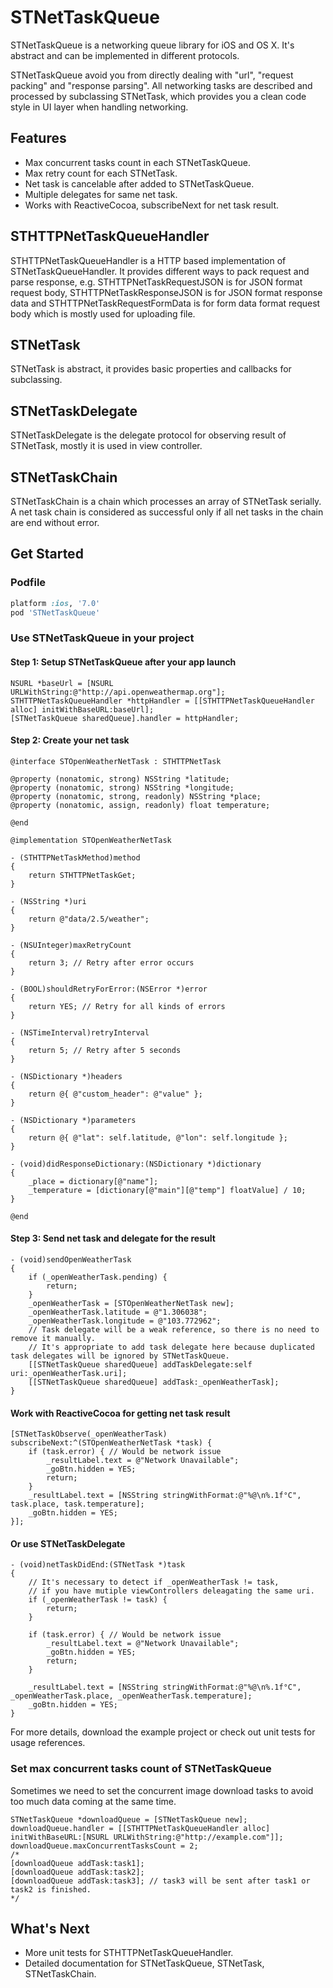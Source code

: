 # STNetTaskQueue
STNetTaskQueue is a networking queue library for iOS and OS X. It's abstract and can be implemented in different protocols.

STNetTaskQueue avoid you from directly dealing with "url", "request packing" and "response parsing". All networking tasks are described and processed by subclassing STNetTask, which provides you a clean code style in UI layer when handling networking.

## Features
- Max concurrent tasks count in each STNetTaskQueue.
- Max retry count for each STNetTask.
- Net task is cancelable after added to STNetTaskQueue.
- Multiple delegates for same net task.
- Works with ReactiveCocoa, subscribeNext for net task result.

## STHTTPNetTaskQueueHandler

STHTTPNetTaskQueueHandler is a HTTP based implementation of STNetTaskQueueHandler. It provides different ways to pack request and parse response, e.g. STHTTPNetTaskRequestJSON is for JSON format request body, STHTTPNetTaskResponseJSON is for JSON format response data and STHTTPNetTaskRequestFormData is for form data format request body which is mostly used for uploading file.

## STNetTask

STNetTask is abstract, it provides basic properties and callbacks for subclassing.

## STNetTaskDelegate

STNetTaskDelegate is the delegate protocol for observing result of STNetTask, mostly it is used in view controller. 

## STNetTaskChain

STNetTaskChain is a chain which processes an array of STNetTask serially. A net task chain is considered as successful only if all net tasks in the chain are end without error.

## Get Started

### Podfile

```ruby
platform :ios, '7.0'
pod 'STNetTaskQueue'
```

### Use STNetTaskQueue in your project
#### Step 1: Setup STNetTaskQueue after your app launch
```objc
NSURL *baseUrl = [NSURL URLWithString:@"http://api.openweathermap.org"];
STHTTPNetTaskQueueHandler *httpHandler = [[STHTTPNetTaskQueueHandler alloc] initWithBaseURL:baseUrl];
[STNetTaskQueue sharedQueue].handler = httpHandler;
```

#### Step 2: Create your net task
```objc
@interface STOpenWeatherNetTask : STHTTPNetTask

@property (nonatomic, strong) NSString *latitude;
@property (nonatomic, strong) NSString *longitude;
@property (nonatomic, strong, readonly) NSString *place;
@property (nonatomic, assign, readonly) float temperature;

@end
```

```objc
@implementation STOpenWeatherNetTask

- (STHTTPNetTaskMethod)method
{
    return STHTTPNetTaskGet;
}

- (NSString *)uri
{
    return @"data/2.5/weather";
}

- (NSUInteger)maxRetryCount
{
    return 3; // Retry after error occurs
}

- (BOOL)shouldRetryForError:(NSError *)error
{
    return YES; // Retry for all kinds of errors
}

- (NSTimeInterval)retryInterval
{
    return 5; // Retry after 5 seconds
}

- (NSDictionary *)headers
{
    return @{ @"custom_header": @"value" };
}

- (NSDictionary *)parameters
{
    return @{ @"lat": self.latitude, @"lon": self.longitude };
}

- (void)didResponseDictionary:(NSDictionary *)dictionary
{
    _place = dictionary[@"name"];
    _temperature = [dictionary[@"main"][@"temp"] floatValue] / 10;
}

@end
```

#### Step 3: Send net task and delegate for the result
```objc
- (void)sendOpenWeatherTask
{
    if (_openWeatherTask.pending) {
        return;
    }
    _openWeatherTask = [STOpenWeatherNetTask new];
    _openWeatherTask.latitude = @"1.306038";
    _openWeatherTask.longitude = @"103.772962";
    // Task delegate will be a weak reference, so there is no need to remove it manually.
    // It's appropriate to add task delegate here because duplicated task delegates will be ignored by STNetTaskQueue.
    [[STNetTaskQueue sharedQueue] addTaskDelegate:self uri:_openWeatherTask.uri];
    [[STNetTaskQueue sharedQueue] addTask:_openWeatherTask];
}
```

#### Work with ReactiveCocoa for getting net task result

```objc
[STNetTaskObserve(_openWeatherTask) subscribeNext:^(STOpenWeatherNetTask *task) {
    if (task.error) { // Would be network issue
        _resultLabel.text = @"Network Unavailable";
        _goBtn.hidden = YES;
        return;
    }
    _resultLabel.text = [NSString stringWithFormat:@"%@\n%.1f°C", task.place, task.temperature];
    _goBtn.hidden = YES;
}];
```

#### Or use STNetTaskDelegate

```objc
- (void)netTaskDidEnd:(STNetTask *)task
{
    // It's necessary to detect if _openWeatherTask != task,
    // if you have mutiple viewControllers deleagating the same uri.
    if (_openWeatherTask != task) {
        return;
    }

    if (task.error) { // Would be network issue
        _resultLabel.text = @"Network Unavailable";
        _goBtn.hidden = YES;
        return;
    }

    _resultLabel.text = [NSString stringWithFormat:@"%@\n%.1f°C", _openWeatherTask.place, _openWeatherTask.temperature];
    _goBtn.hidden = YES;
}
```
For more details, download the example project or check out unit tests for usage references.

### Set max concurrent tasks count of STNetTaskQueue
Sometimes we need to set the concurrent image download tasks to avoid too much data coming at the same time.

```objc
STNetTaskQueue *downloadQueue = [STNetTaskQueue new];
downloadQueue.handler = [[STHTTPNetTaskQueueHandler alloc] initWithBaseURL:[NSURL URLWithString:@"http://example.com"]];
downloadQueue.maxConcurrentTasksCount = 2;
/*
[downloadQueue addTask:task1];
[downloadQueue addTask:task2];
[downloadQueue addTask:task3]; // task3 will be sent after task1 or task2 is finished.
*/
```

## What's Next

- More unit tests for STHTTPNetTaskQueueHandler.
- Detailed documentation for STNetTaskQueue, STNetTask, STNetTaskChain.